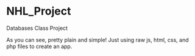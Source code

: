 NHL_Project
===========

Databases Class Project

As you can see, pretty plain and simple!
Just using raw js, html, css, and php files to create an app.
